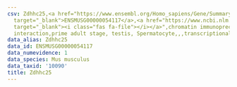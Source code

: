 ```yaml
---
csv: Zdhhc25,<a href="https://www.ensembl.org/Homo_sapiens/Gene/Summary?db=core;g=ENSMUSG00000054117"
  target="_blank">ENSMUSG00000054117</a>,<a href="https://www.ncbi.nlm.nih.gov/pubmed/25450459"
  target="_blank"><i class="fas fa-file"></i></a>",chromatin immunoprecipitation assay,direct
  interaction,prime adult stage, testis, Spermatocyte,,,transcriptional regulation,
data_alias: Zdhhc25
data_id: ENSMUSG00000054117
data_numevidence: 1
data_species: Mus musculus
data_taxid: '10090'
title: Zdhhc25
---
```

